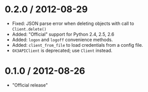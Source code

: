 0.2.0 / 2012-08-29
==================

  * Fixed: JSON parse error when deleting objects with call to `Client.delete()`
  * Added: "Official" support for Python 2.4, 2.5, 2.6
  * Added: `logon` and `logoff` convenience methods.
  * Added: `client_from_file` to load credentials from a config file.
  * `OX3APIClient` is deprecated; use `Client` instead.

0.1.0 / 2012-08-26
==================

  * "Official release"
